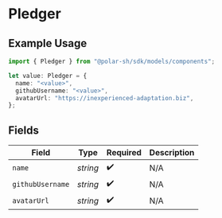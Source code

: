 # Pledger

## Example Usage

```typescript
import { Pledger } from "@polar-sh/sdk/models/components";

let value: Pledger = {
  name: "<value>",
  githubUsername: "<value>",
  avatarUrl: "https://inexperienced-adaptation.biz",
};
```

## Fields

| Field              | Type               | Required           | Description        |
| ------------------ | ------------------ | ------------------ | ------------------ |
| `name`             | *string*           | :heavy_check_mark: | N/A                |
| `githubUsername`   | *string*           | :heavy_check_mark: | N/A                |
| `avatarUrl`        | *string*           | :heavy_check_mark: | N/A                |
